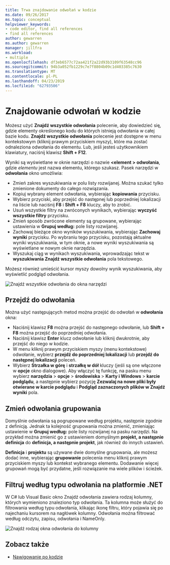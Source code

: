 ```yaml
---
title: Trwa znajdowanie odwołań w kodzie
ms.date: 09/26/2017
ms.topic: conceptual
helpviewer_keywords:
- code editor, find all references
- find all references
author: gewarren
ms.author: gewarren
manager: jillfra
ms.workload:
- multiple
ms.openlocfilehash: df3eb6577c72aa421f2a22d93b3109f63548cc96
ms.sourcegitcommit: 94b3a052fb1229c7e7f8804b09c1d403385c7630
ms.translationtype: MT
ms.contentlocale: pl-PL
ms.lasthandoff: 04/23/2019
ms.locfileid: "62793506"
---
```

# <a name="find-references-in-your-code"></a>Znajdowanie odwołań w kodzie

Możesz użyć **Znajdź wszystkie odwołania** polecenie, aby dowiedzieć się, gdzie elementy określonego kodu do których istnieją odwołania w całej bazie kodu. **Znajdź wszystkie odwołania** polecenie jest dostępne w menu kontekstowym (kliknij prawym przyciskiem myszy), które ma zostać odnaleziona odwołania do elementu. Lub, jeśli jesteś użytkownikiem klawiatury, naciśnij klawisz **Shift + F12**.

Wyniki są wyświetlane w oknie narzędzi o nazwie  **\<element > odwołania**, gdzie *elementu* jest nazwa elementu, którego szukasz. Pasek narzędzi w **odwołania** okno umożliwia:
- Zmień zakres wyszukiwania w polu listy rozwijanej. Można szukać tylko zmienione dokumenty do całego rozwiązania.
- Kopiuj wybrany element odwołania, wybierając **kopiowania** przycisku.
- Wybierz przyciski, aby przejść do następnej lub poprzedniej lokalizacji na liście lub naciśnij **F8** i **Shift + F8** kluczy, aby to zrobić.
- Usuń wszystkie filtry na zwróconych wynikach, wybierając **wyczyść wszystkie filtry** przycisku.
- Zmień sposób zwrócone elementy są grupowane, wybierając ustawienia w **Grupuj według:** pole listy rozwijanej.
- Zachowaj bieżące okno wyników wyszukiwania, wybierając **Zachowaj wyniki** przycisku. Po wybraniu tego przycisku, pozostają aktualne wyniki wyszukiwania, w tym oknie, a nowe wyniki wyszukiwania są wyświetlane w nowym oknie narzędzia.
- Wyszukaj ciąg w wynikach wyszukiwania, wprowadzając tekst w **wyszukiwania Znajdź wszystkie odwołania** pola tekstowego.

Możesz również umieścić kursor myszy dowolny wynik wyszukiwania, aby wyświetlić podgląd odwołania.

![Znajdź wszystkie odwołania do okna narzędzi](../ide/media/vside_findallreferences.png)

## <a name="navigate-to-references"></a>Przejdź do odwołania
Można użyć następujących metod można przejść do odwołań w **odwołania** okna:

- Naciśnij klawisz **F8** można przejść do następnego odwołanie, lub **Shift + F8** można przejść do poprzedniej odwołania.
- Naciśnij klawisz **Enter** klucz odwołanie lub kliknij dwukrotnie, aby przejść do niego w kodzie.
- W menu kliknij prawym przyciskiem myszy (menu kontekstowe) odwołanie, wybierz **przejdź do poprzedniej lokalizacji** lub **przejdź do następnej lokalizacji** poleceń.
- Wybierz **Strzałka w górę** i **strzałkę w dół** kluczy (jeśli są one włączone w **opcje** okno dialogowe). Aby włączyć tę funkcję, na pasku menu wybierz **narzędzia** > **opcje** > **środowiska**  >   **Karty i Windows** > **karcie podglądu**, a następnie wybierz pozycję **Zezwalaj na nowe pliki były otwierane w karcie podglądu** i **Podgląd zaznaczonych plików w Znajdź wyniki** pola.

## <a name="change-reference-groupings"></a>Zmień odwołania grupowania
Domyślnie odwołania są pogrupowane według projektu, następnie zgodnie z definicją. Jednak ta kolejność grupowania można zmienić, zmieniając ustawienie w **Grupuj według:** pole listy rozwijanej na pasku narzędzi. Na przykład można zmienić go z ustawieniem domyślnym **projekt, a następnie definicja** do **definicja, a następnie projekt**, jak również do innych ustawień.

**Definicja** i **projektu** są używane dwie domyślne grupowania, ale możesz dodać inne, wybierając **grupowanie** polecenia menu kliknij prawym przyciskiem myszy lub kontekst wybranego elementu. Dodawanie więcej grupowań mogą być przydatne, jeśli rozwiązanie ma wiele plików i ścieżek.

## <a name="filter-by-reference-type-in-net"></a>Filtruj według typu odwołania na platformie .NET
W C# lub Visual Basic okno Znajdź odwołania zawiera rodzaj kolumny, których wymieniono znaleziono typ odwołania. Ta kolumna może służyć do filtrowania według typu odwołania, klikając ikonę filtru, który pojawia się po najechaniu kursorem na nagłówek kolumny. Odwołania można filtrować według odczytu, zapisu, odwołania i NameOnly.

![Znajdź rodzaj okna odwołania do kolumny ](../ide/media/vside_findallreferencesKind.png)

## <a name="see-also"></a>Zobacz także

- [Nawigowanie po kodzie](../ide/navigating-code.md)
